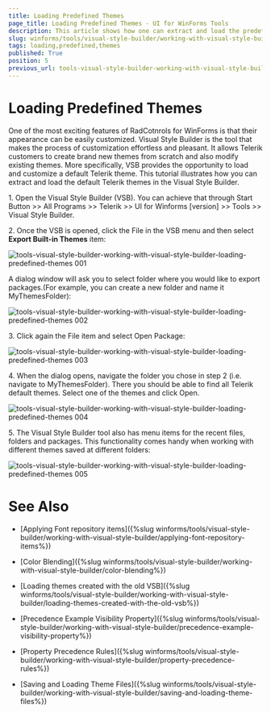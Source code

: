 ```yaml
---
title: Loading Predefined Themes
page_title: Loading Predefined Themes - UI for WinForms Tools
description: This article shows how one can extract and load the predefined themes.
slug: winforms/tools/visual-style-builder/working-with-visual-style-builder/loading-predefined-themes
tags: loading,predefined,themes
published: True
position: 5
previous_url: tools-visual-style-builder-working-with-visual-style-builder-loading-predefined-themes
---
```


# Loading Predefined Themes

One of the most exciting features of RadCotnrols for WinForms is that their appearance can be easily customized. Visual Style Builder is the tool that makes the process of customization effortless and pleasant. It allows Telerik customers to create brand new themes from scratch and also modify existing themes. More specifically, VSB provides the opportunity to load and customize a default Telerik theme. This tutorial illustrates how you can extract and load the default Telerik themes in the Visual Style Builder.


1\. Open the Visual Style Builder (VSB). You can achieve that through Start Button >> All Programs >> Telerik >> UI for Winforms [version] >> Tools >> Visual Style Builder.

2\. Once the VSB is opened, click the File in the VSB menu and then select __Export Built-in Themes__ item:

![tools-visual-style-builder-working-with-visual-style-builder-loading-predefined-themes 001](images/tools-visual-style-builder-working-with-visual-style-builder-loading-predefined-themes001.png)

A dialog window will ask you to select folder where you would like to export packages.(For example, you can create a new folder and name it MyThemesFolder):

![tools-visual-style-builder-working-with-visual-style-builder-loading-predefined-themes 002](images/tools-visual-style-builder-working-with-visual-style-builder-loading-predefined-themes002.png)

3\. Click again the File item and select Open Package:

![tools-visual-style-builder-working-with-visual-style-builder-loading-predefined-themes 003](images/tools-visual-style-builder-working-with-visual-style-builder-loading-predefined-themes003.png)

4\. When the dialog opens, navigate the folder you chose in step 2 (i.e. navigate to MyThemesFolder). There you should be able to find all Telerik default themes. Select one of the themes and click Open.

![tools-visual-style-builder-working-with-visual-style-builder-loading-predefined-themes 004](images/tools-visual-style-builder-working-with-visual-style-builder-loading-predefined-themes004.png)

5\. The Visual Style Builder tool also has menu items for the recent files, folders and packages. This functionality comes handy when working with different themes saved at different folders:

![tools-visual-style-builder-working-with-visual-style-builder-loading-predefined-themes 005](images/tools-visual-style-builder-working-with-visual-style-builder-loading-predefined-themes005.png)

# See Also
* [Applying Font repository items]({%slug winforms/tools/visual-style-builder/working-with-visual-style-builder/applying-font-repository-items%})

* [Color Blending]({%slug winforms/tools/visual-style-builder/working-with-visual-style-builder/color-blending%})

* [Loading themes created with the old VSB]({%slug winforms/tools/visual-style-builder/working-with-visual-style-builder/loading-themes-created-with-the-old-vsb%})

* [Precedence Example Visibility Property]({%slug winforms/tools/visual-style-builder/working-with-visual-style-builder/precedence-example-visibility-property%})

* [Property Precedence Rules]({%slug winforms/tools/visual-style-builder/working-with-visual-style-builder/property-precedence-rules%})

* [Saving and Loading Theme Files]({%slug winforms/tools/visual-style-builder/working-with-visual-style-builder/saving-and-loading-theme-files%})
